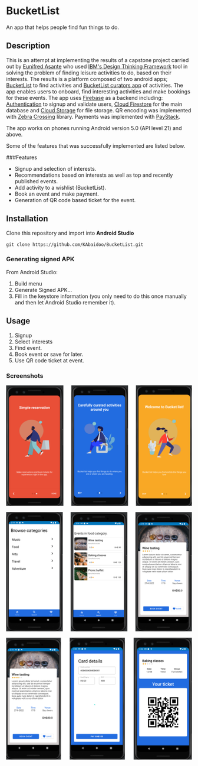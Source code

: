 # BucketList
An app that helps people find fun things to do.

## Description
This is an attempt at implementing the results of a capstone project carried out by 
[Eunifred Asante](https://www.linkedin.com/in/eunifred-asante-bediako-a90627189/)
who used [IBM's Design Thinking Framework](https://www.ibm.com/design/thinking/page/framework) 
tool in solving the problem of finding leisure activities to do, based on their interests. 
The results is a platform composed of two android apps; [BucketList](https://github.com/KAbaidoo/BucketList)
to find activities and [BucketList curators app](https://github.com/KAbaidoo/bucketList-curator) of activities.
The app enables users to onboard, find interesting activities and make bookings for these events. 
The app uses [Firebase](https://firebase.google.com/docs) as a backend including:
[Authentication](https://firebase.google.com/docs/auth) to signup and validate users, 
[Cloud Firestore](https://firebase.google.com/docs/firestore) for the main database 
and [Cloud Storage](https://firebase.google.com/docs/storage) for file storage. 
QR encoding was implemented with [Zebra Crossing](https://zxing.github.io/zxing/library) library.
Payments was implemented with [PayStack](https://paystack.com/gh/).

The app works on phones running Android version 5.0 (API level 21) and above. 

Some of the features that was successfully implemented are listed below.

###Features
- Signup and selection of interests.
- Recommendations based on interests as well as top and recently published events.
- Add activity to a wishlist (BucketList).
- Book an event and make payment.
- Generation of QR code based ticket for the event.

## Installation
Clone this repository and import into **Android Studio**
```
git clone https://github.com/KAbaidoo/BucketList.git

```
### Generating signed APK
From Android Studio:
1. Build menu
2. Generate Signed APK...
3. Fill in the keystore information (you only need to do this once manually and then let Android Studio remember it).

## Usage
1. Signup
2. Select interests
3. Find event.
4. Book event or save for later.
5. Use QR code ticket at event.

### Screenshots

![Intro screens](screenshots/intro_screens.png)


![Home and categories screens](screenshots/home_screens.png)


![Details and payments screens](screenshots/booking_screens.png)




